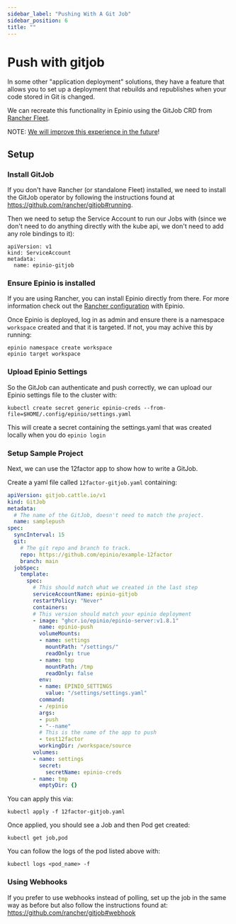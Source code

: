 ```yaml
---
sidebar_label: "Pushing With A Git Job"
sidebar_position: 6
title: ""
---
```


# Push with gitjob

In some other "application deployment" solutions, they have a feature that allows you to set up a deployment that rebuilds and republishes when your code stored in Git is changed.

We can recreate this functionality in Epinio using the GitJob CRD from [Rancher Fleet](https://fleet.rancher.io/).

NOTE: [We will improve this experience in the future](https://github.com/epinio/epinio/issues/1269)!

## Setup

### Install GitJob

If you don't have Rancher (or standalone Fleet) installed, we need to install the GitJob operator by following the instructions found at https://github.com/rancher/gitjob#running.


Then we need to setup the Service Account to run our Jobs with (since we don't need to do anything directly with the kube api, we don't need to add any role bindings to it):

```
apiVersion: v1
kind: ServiceAccount
metadata:
  name: epinio-gitjob
```

### Ensure Epinio is installed
If you are using Rancher, you can install Epinio directly from there. For more information check out the [Rancher configuration](install_epinio_on_rancher.md) with Epinio.

Once Epinio is deployed, log in as admin and ensure there is a namespace `workspace` created and that it is targeted. If not, you may achive this by running:
```
epinio namespace create workspace 
epinio target workspace 
```

### Upload Epinio Settings

So the GitJob can authenticate and push correctly, we can upload our Epinio settings file to the cluster with:

```
kubectl create secret generic epinio-creds --from-file=$HOME/.config/epinio/settings.yaml
```

This will create a secret containing the settings.yaml that was created locally when you do `epinio login`

### Setup Sample Project

Next, we can use the 12factor app to show how to write a GitJob.

Create a yaml file called `12factor-gitjob.yaml` containing:

``` yaml
apiVersion: gitjob.cattle.io/v1
kind: GitJob
metadata:
  # The name of the GitJob, doesn't need to match the project.
  name: samplepush
spec:
  syncInterval: 15
  git:
    # The git repo and branch to track. 
    repo: https://github.com/epinio/example-12factor
    branch: main
  jobSpec:
    template:
      spec:
        # This should match what we created in the last step
        serviceAccountName: epinio-gitjob
        restartPolicy: "Never"
        containers:
        # This version should match your epinio deployment
        - image: "ghcr.io/epinio/epinio-server:v1.8.1"
          name: epinio-push
          volumeMounts:
          - name: settings
            mountPath: "/settings/"
            readOnly: true  
          - name: tmp
            mountPath: /tmp
            readOnly: false
          env:
          - name: EPINIO_SETTINGS
            value: "/settings/settings.yaml"
          command:
          - /epinio 
          args:
          - push
          - "--name"
          # This is the name of the app to push
          - test12factor
          workingDir: /workspace/source
        volumes:
        - name: settings
          secret:
            secretName: epinio-creds
        - name: tmp
          emptyDir: {}
```


You can apply this via:

```
kubectl apply -f 12factor-gitjob.yaml
```

Once applied, you should see a Job and then Pod get created:

```
kubectl get job,pod
```

You can follow the logs of the pod listed above with:

```
kubectl logs <pod_name> -f
```


### Using Webhooks

If you prefer to use webhooks instead of polling, set up the job in the same way as before but also follow the instructions found at: https://github.com/rancher/gitjob#webhook

